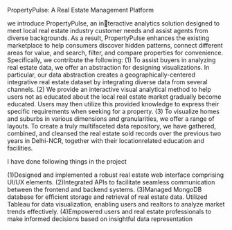 PropertyPulse: A Real Estate Management Platform 


we introduce PropertyPulse, an interactive analytics solution designed to meet local real estate 
industry customer needs and assist agents from diverse 
backgrounds. As a result, PropertyPulse enhances the existing 
marketplace to help consumers discover hidden patterns, 
connect different areas for value, and search, filter, and compare 
properties for convenience. Specifically, we contribute the 
following: 
(1) To assist buyers in analyzing real estate data, we 
offer an abstraction for designing visualizations. In particular, 
our data abstraction creates a geographically-centered 
integrative real estate dataset by integrating diverse data from 
several channels. 
(2) We provide an interactive visual analytical 
method to help users not as educated about the local real estate 
market gradually become educated. Users may then utilize this 
provided knowledge to express their specific requirements when 
seeking for a property. 
(3) To visualize homes and suburbs in 
various dimensions and granularities, we offer a range of layouts. 
To create a truly multifaceted data repository, we have gathered, 
combined, and cleansed the real estate sold records over the 
previous two years in Delhi-NCR, together with their locationrelated education and facilities. 

I have done following things in the project

(1)Designed and implemented a robust real estate web interface comprising UI/UX elements.
(2)Integrated APIs to facilitate seamless communication between the frontend and backend
systems.
(3)Managed MongoDB database for efficient storage and retrieval of real estate data.
Utilized Tableau for data visualization, enabling users and realtors to analyze market trends
effectively.
(4)Empowered users and real estate professionals to make informed decisions based on
insightful data representation

